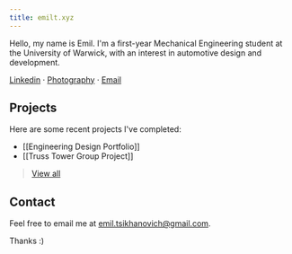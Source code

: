 ```yaml
---
title: emilt.xyz
---
```

Hello, my name is Emil. I'm a first-year Mechanical Engineering student at the University of Warwick, with an interest in automotive design and development.

[Linkedin](https://www.linkedin.com/in/emil-tsikhanovich-8654031b0/) · [Photography](https://sites.google.com/view/emilphotos/home) · [Email](https://mailto:emil.tsikhanovich@gmail.com)

## Projects

Here are some recent projects I've completed:

- [[Engineering Design Portfolio]]
- [[Truss Tower Group Project]]

>[View all](tags/projects)

## Contact

Feel free to email me at [emil.tsikhanovich@gmail.com](https://mailto:emil.tsikhanovich@gmail.com).

Thanks :)


